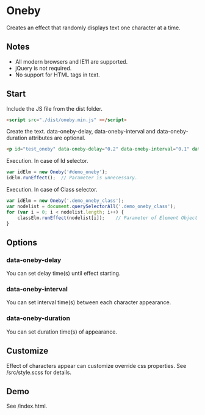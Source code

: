 Oneby
=======

Creates an effect that randomly displays text one character at a time.

## Notes
- All modern browsers and IE11 are supported.
- jQuery is not required.
- No support for HTML tags in text.

## Start
Include the JS file from the dist folder.
```html
<script src="./dist/oneby.min.js" ></script>
```

Create the text.
data-oneby-delay, data-oneby-interval and data-oneby-duration attributes are optional.
```html
<p id="test_oneby" data-oneby-delay="0.2" data-oneby-interval="0.1" data-oneby-duration="0.6">Oneby test</p>
```

Execution.
In case of Id selector.
```javascript
var idElm = new Oneby('#demo_oneby');
idElm.runEffect();  // Parameter is unnecessary.
```

Execution.
In case of Class selector.
```javascript
var idElm = new Oneby('.demo_oneby_class');
var nodelist = document.querySelectorAll('.demo_oneby_class');
for (var i = 0; i < nodelist.length; i++) {
    classElm.runEffect(nodelist[i]);    // Parameter of Element Object is required.
}
```

## Options
### data-oneby-delay
You can set delay time(s) until effect starting.

### data-oneby-interval
You can set interval time(s) between each character appearance.

### data-oneby-duration
You can set duration time(s) of appearance.

## Customize
Effect of characters appear can customize override css properties.
See /src/style.scss for details.

## Demo
See /index.html.